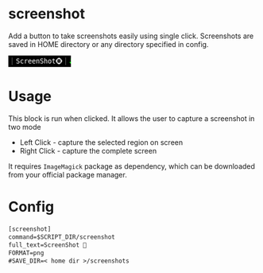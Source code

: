 # screenshot

Add a button to take screenshots easily using single click. Screenshots are
saved in HOME directory or any directory specified in config.

![](screenshot_i3blocks.png)

# Usage

This block is run when clicked. It allows the user to capture a screenshot
in two mode
- Left Click - capture the selected region on screen
- Right Click - capture the complete screen

It requires `ImageMagick` package as dependency, which can be downloaded from your
official package manager.

# Config
```
[screenshot]
command=$SCRIPT_DIR/screenshot
full_text=ScreenShot 
FORMAT=png
#SAVE_DIR=< home dir >/screenshots
```
